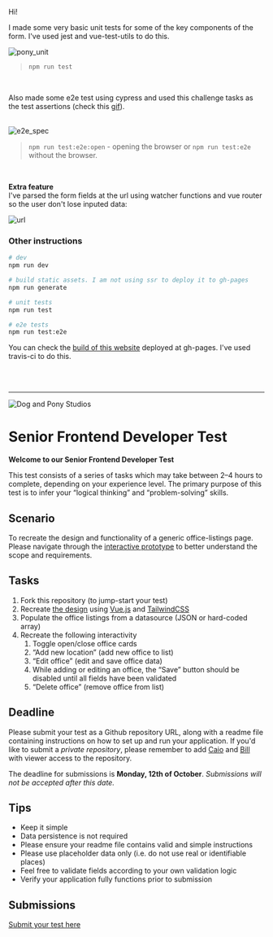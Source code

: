 Hi!

I made some very basic unit tests for some of the key components of the form. I've used jest and vue-test-utils to do this.

![pony_unit](https://user-images.githubusercontent.com/4117768/95041838-38166500-06ae-11eb-8b07-d700031037b2.png)
> `npm run test`

<br>

Also made some e2e test using cypress and used this challenge tasks as the test assertions (check this [gif](https://user-images.githubusercontent.com/4117768/95041659-b9212c80-06ad-11eb-8b54-3ce40199bf27.gif)).
<br>
<br>

![e2e_spec](https://user-images.githubusercontent.com/4117768/95041655-b7576900-06ad-11eb-9ff9-f543e1f07097.png)
> `npm run test:e2e:open` - opening the browser or
> `npm run test:e2e` without the browser.


<br>

**Extra feature**<br>
I've parsed the form fields at the url using watcher functions and vue router so the user don't lose inputed data:

![url](https://user-images.githubusercontent.com/4117768/95042840-7feabb80-06b1-11eb-8bb3-7d13994dc8cf.gif)


### Other instructions
```bash
# dev
npm run dev

# build static assets. I am not using ssr to deploy it to gh-pages
npm run generate

# unit tests
npm run test

# e2e tests
npm run test:e2e

```

You can check the [build of this website](http://yubathom.github.io/senior-frontend-test/) deployed at gh-pages. I've used travis-ci to do this.



<br><br><hr>





![Dog and Pony Studios](https://www.dogandponystudios.com/app/themes/dps/assets/public/images/logo-fbe89868bd.svg)

# Senior Frontend Developer Test

**Welcome to our Senior Frontend Developer Test**

This test consists of a series of tasks which may take between 2–4 hours to complete, depending on your experience level. The primary purpose of this test is to infer your “logical thinking” and “problem-solving” skills.


## Scenario

To recreate the design and functionality of a generic office-listings page. Please navigate through the [interactive prototype](https://www.figma.com/proto/VU2BJHrMmoSEdQmMa1EbYP/Front-end-Test?node-id=451%3A336&viewport=767%2C416%2C0.5802898406982422&scaling=min-zoom) to better understand the scope and requirements.


## Tasks

1. Fork this repository (to jump-start your test)
1. Recreate [the design](https://www.figma.com/proto/VU2BJHrMmoSEdQmMa1EbYP/Front-end-Test?node-id=451%3A336&viewport=767%2C416%2C0.5802898406982422&scaling=min-zoom) using [Vue.js](https://vuejs.org/) and [TailwindCSS](https://tailwindcss.com/)
1. Populate the office listings from a datasource (JSON or hard-coded array)
1. Recreate the following interactivity
    1. Toggle open/close office cards
    1. “Add new location” (add new office to list)
    1. “Edit office” (edit and save office data)
    1. While adding or editing an office, the “Save” button should be disabled until all fields have been validated
    1. “Delete office” (remove office from list)


## Deadline

Please submit your test as a Github repository URL, along with a readme file containing instructions on how to set up and run your application. If you'd like to submit a _private repository_, please remember to add [Caio](https://github.com/CaioCosta) and [Bill](https://github.com/billaddison) with viewer access to the repository. 

The deadline for submissions is **Monday, 12th of October**. _Submissions will not be accepted after this date._


## Tips

- Keep it simple
- Data persistence is not required
- Please ensure your readme file contains valid and simple instructions
- Please use placeholder data only (i.e. do not use real or identifiable places)
- Feel free to validate fields according to your own validation logic
- Verify your application fully functions prior to submission


## Submissions

[Submit your test here](https://forms.gle/UcqQkBqCCvZhi7pe8)
